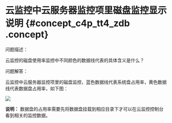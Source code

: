# 云监控中云服务器监控项里磁盘监控显示说明 {#concept_c4p_tt4_zdb .concept}

问题描述：

云监控的磁盘使用率监控中不同颜色的数据线代表的具体含义是什么？

问题解答：

云监控中云服务器监控项里的磁盘监控，蓝色数据线代表系统盘占用率，黄色数据线代表数据盘占用率，如下图：

![](http://static-aliyun-doc.oss-cn-hangzhou.aliyuncs.com/assets/img/6292/15450310135126_zh-CN.png)

**说明：** 数据盘的占用率需要先将数据盘挂载到相应目录下才可以在云监控控制台看到相关的监控数据。

